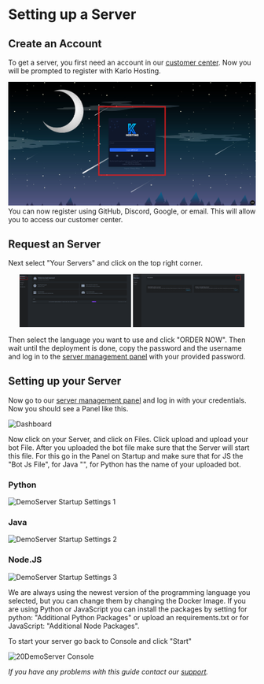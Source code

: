# Setting up a Server

## Create an Account

To get a server, you first need an account in our [customer center](https://karlo-hosting.com/dash/home). Now you will be prompted to register with Karlo Hosting. 

![Register](../_media/Screenshot_register.png)
You can now register using GitHub, Discord, Google, or email. This will allow you to access our customer center.

## Request an Server

Next select "Your Servers" and click on the top right corner. 
<p align="center">
  <img src="../_media/Screenshot_dash.png" alt="dash" width="45%" />
  <img src="../_media/Screenshot_serversdash.png" alt="serversdash" width="45%" />
</p>

Then select the language you want to use and click "ORDER NOW". Then wait until the deployment is done, copy the password and the username and log in to the [server management panel](https://panel.karlo-hosting.com/) with your provided password.

<!-- panels:start -->
<!-- div:title-panel -->
## Setting up your Server

<!-- div:left-panel -->
Now go to our [server management panel](https://panel.karlo-hosting.com/) and log in with your credentials. Now you should see a Panel like this.&#x20;

<!-- div:right-panel -->
![Dashboard](../_media/Screenshot%202022-08-08%20at%2013-24-09%20Dashboard.png)

<!-- div:left-panel -->
Now click on your Server, and click on Files. Click upload and upload your bot File. After you uploaded the bot file make sure that the Server will start this file. For this go in the Panel on Startup and make sure that for JS the "Bot Js File", for Java "", for Python has the name of your uploaded bot.

<!-- div:right-panel -->
<!-- tabs:start -->

### **Python**

![DemoServer Startup Settings 1](../_media/Screenshot%202022-08-08%20at%2016-01-20%20DemoServer%20Startup%20Settings.png)

### **Java**

![DemoServer Startup Settings 2](../_media/Screenshot%202022-08-08%20at%2016-01-56%20DemoServer%20Startup%20Settings.png)

### **Node.JS**

![DemoServer Startup Settings 3](../_media/Screenshot%202022-08-08%20at%2015-59-19%20DemoServer%20Startup%20Settings.png)

<!-- tabs:end -->

<!-- div:left-panel -->
We are always using the newest version of the programming language you selected, but you can change them by changing the Docker Image. If you are using Python or JavaScript you can install the packages by setting for python: "Additional Python Packages" or upload an requirements.txt or for JavaScript: "Additional Node Packages".

To start your server go back to Console and click "Start"

<!-- div:right-panel -->
![20DemoServer Console](../_media/Screenshot%202022-08-08%20at%2016-12-19%20DemoServer%20Console.png)

<!-- panels:end -->

_If you have any problems with this guide contact our_ [_support_](https://customer.karlo-hosting.com/)_._
